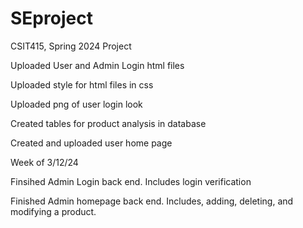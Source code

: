 # SEproject
CSIT415, Spring 2024 Project

Uploaded User and Admin Login html files

Uploaded style for html files in css

Uploaded png of user login look

Created tables for product analysis in database

Created and uploaded user home page

Week of 3/12/24

Finsihed Admin Login back end.
  Includes login verification

Finished Admin homepage back end.
  Includes, adding, deleting, and modifying a product.
